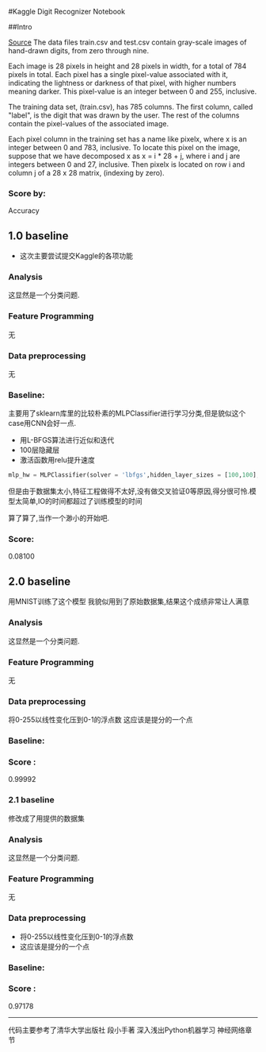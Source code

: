 #Kaggle Digit Recognizer Notebook

##Intro

[Source](https://www.kaggle.com/c/digit-recognizer/data)
The data files train.csv and test.csv contain gray-scale images of hand-drawn digits, from zero through nine.

Each image is 28 pixels in height and 28 pixels in width, for a total of 784 pixels in total. Each pixel has a single pixel-value associated with it, indicating the lightness or darkness of that pixel, with higher numbers meaning darker. This pixel-value is an integer between 0 and 255, inclusive.

The training data set, (train.csv), has 785 columns. The first column, called "label", is the digit that was drawn by the user. The rest of the columns contain the pixel-values of the associated image.

Each pixel column in the training set has a name like pixelx, where x is an integer between 0 and 783, inclusive. To locate this pixel on the image, suppose that we have decomposed x as x = i * 28 + j, where i and j are integers between 0 and 27, inclusive. Then pixelx is located on row i and column j of a 28 x 28 matrix, (indexing by zero).

### Score by:
Accuracy

## 1.0 baseline
 - 这次主要尝试提交Kaggle的各项功能

### Analysis
这显然是一个分类问题.

### Feature Programming
无

### Data preprocessing
无

### Baseline:
主要用了sklearn库里的比较朴素的MLPClassifier进行学习分类,但是貌似这个case用CNN会好一点.

- 用L-BFGS算法进行近似和迭代
- 100层隐藏层
- 激活函数用relu提升速度


```Python
mlp_hw = MLPClassifier(solver = 'lbfgs',hidden_layer_sizes = [100,100],activation = 'relu',alpha = 1e-5,random_state = 0)
```

但是由于数据集太小,特征工程做得不太好,没有做交叉验证0等原因,得分很可怜.模型太简单,IO的时间都超过了训练模型的时间

算了算了,当作一个渺小的开始吧.

### Score:
0.08100
	
## 2.0 baseline
用MNIST训练了这个模型
我貌似用到了原始数据集,结果这个成绩非常让人满意

### Analysis
这显然是一个分类问题.

### Feature Programming
无

### Data preprocessing
将0-255以线性变化压到0-1的浮点数
这应该是提分的一个点

### Baseline:


### Score : 
0.99992

### 2.1 baseline
修改成了用提供的数据集

### Analysis
这显然是一个分类问题.

### Feature Programming
无

### Data preprocessing
 - 将0-255以线性变化压到0-1的浮点数
 - 这应该是提分的一个点

### Baseline:


### Score : 
0.97178



----

代码主要参考了清华大学出版社 段小手著 深入浅出Python机器学习 神经网络章节